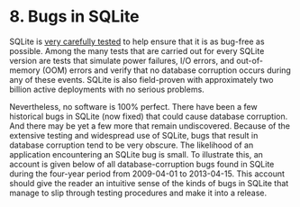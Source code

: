 # 8\.  Bugs in SQLite


SQLite is [very carefully tested](testing.html) to help ensure that it is
as bug\-free as possible. Among the many tests that are carried out for
every SQLite version are tests that simulate power failures, I/O errors,
and out\-of\-memory (OOM) errors and verify that no database corruption occurs
during any of these events. SQLite is also field\-proven with approximately
two billion active deployments with no serious problems.


Nevertheless, no software is 100% perfect. There have been a few
historical bugs in SQLite (now fixed) that could cause database corruption.
And there may be yet a few more that remain undiscovered. Because of the
extensive testing and widespread use of SQLite, bugs that result in
database corruption tend to be very obscure. The likelihood
of an application encountering an SQLite bug is small. To illustrate this,
an account is given below 
of all database\-corruption bugs found in SQLite during the
four\-year period from 2009\-04\-01 to 2013\-04\-15\.
This account should give the reader an intuitive sense of the
kinds of bugs in SQLite that manage to slip through testing procedures
and make it into a release.


